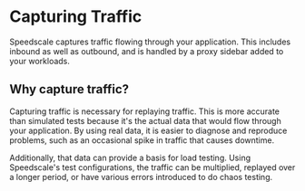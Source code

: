 # Capturing Traffic

Speedscale captures traffic flowing through your application.
This includes inbound as well as outbound, and is handled by a proxy sidebar added to your workloads.

## Why capture traffic?

Capturing traffic is necessary for replaying traffic.
This is more accurate than simulated tests because it's the actual data that would flow through your application.
By using real data, it is easier to diagnose and reproduce problems, such as an occasional spike in traffic that causes downtime.

Additionally, that data can provide a basis for load testing.
Using Speedscale's test configurations, the traffic can be multiplied, replayed over a longer period, or have various errors introduced to do chaos testing.
